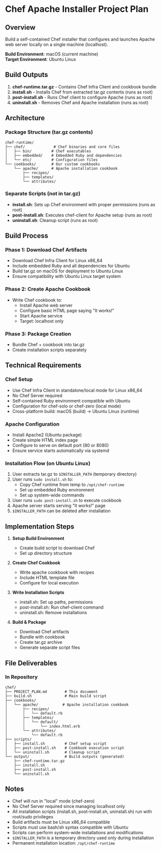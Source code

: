 # Chef Apache Installer Project Plan

## Overview
Build a self-contained Chef installer that configures and launches Apache web server locally on a single machine (localhost).

**Build Environment**: macOS (current machine)  
**Target Environment**: Ubuntu Linux

## Build Outputs
1. **chef-runtime.tar.gz** - Contains Chef Infra Client and cookbook bundle
2. **install.sh** - Installs Chef from extracted tar.gz contents (runs as root)
3. **post-install.sh** - Runs Chef client to configure Apache (runs as root)
4. **uninstall.sh** - Removes Chef and Apache installation (runs as root)

## Architecture

### Package Structure (tar.gz contents)
```
chef-runtime/
├── chef/             # Chef binaries and core files
│   ├── bin/         # Chef executables
│   ├── embedded/    # Embedded Ruby and dependencies
│   └── etc/         # Configuration files
└── cookbooks/       # Our custom cookbooks
    └── apache/      # Apache installation cookbook
        ├── recipes/
        ├── templates/
        └── attributes/
```

### Separate Scripts (not in tar.gz)
- **install.sh**: Sets up Chef environment with proper permissions (runs as root)
- **post-install.sh**: Executes chef-client for Apache setup (runs as root)
- **uninstall.sh**: Cleanup script (runs as root)

## Build Process

### Phase 1: Download Chef Artifacts
- Download Chef Infra Client for Linux x86_64
- Include embedded Ruby and all dependencies for Ubuntu
- Build tar.gz on macOS for deployment to Ubuntu Linux
- Ensure compatibility with Ubuntu Linux target system

### Phase 2: Create Apache Cookbook
- Write Chef cookbook to:
  - Install Apache web server
  - Configure basic HTML page saying "It works!"
  - Start Apache service
  - Target: localhost only

### Phase 3: Package Creation
- Bundle Chef + cookbook into tar.gz
- Create installation scripts separately

## Technical Requirements

### Chef Setup
- Use Chef Infra Client in standalone/local mode for Linux x86_64
- No Chef Server required
- Self-contained Ruby environment compatible with Ubuntu
- Configuration for chef-solo or chef-zero (local mode)
- Cross-platform build: macOS (build) → Ubuntu Linux (runtime)

### Apache Configuration
- Install Apache2 (Ubuntu package)
- Create simple HTML index page
- Configure to serve on default port (80 or 8080)
- Ensure service starts automatically via systemd

### Installation Flow (on Ubuntu Linux)
1. User extracts tar.gz to `$INSTALLER_PATH` (temporary directory)
2. User runs `sudo install.sh` to:
   - Copy Chef runtime from temp to `/opt/chef-runtime`
   - Set up embedded Ruby environment
   - Set up system-wide commands
3. User runs `sudo post-install.sh` to execute cookbook
4. Apache server starts serving "It works!" page
5. `$INSTALLER_PATH` can be deleted after installation

## Implementation Steps

1. **Setup Build Environment**
   - Create build script to download Chef
   - Set up directory structure

2. **Create Chef Cookbook**
   - Write apache cookbook with recipes
   - Include HTML template file
   - Configure for local execution

3. **Write Installation Scripts**
   - install.sh: Set up paths, permissions
   - post-install.sh: Run chef-client command
   - uninstall.sh: Remove installations

4. **Build & Package**
   - Download Chef artifacts
   - Bundle with cookbook
   - Create tar.gz archive
   - Generate separate script files

## File Deliverables

### In Repository
```
chef/
├── PROJECT_PLAN.md        # This document
├── build.sh               # Main build script
├── cookbooks/
│   └── apache/           # Apache installation cookbook
│       ├── recipes/
│       │   └── default.rb
│       ├── templates/
│       │   └── default/
│       │       └── index.html.erb
│       └── attributes/
│           └── default.rb
├── scripts/
│   ├── install.sh         # Chef setup script
│   ├── post-install.sh    # Cookbook execution script
│   └── uninstall.sh       # Cleanup script
└── output/                # Build outputs (generated)
    ├── chef-runtime.tar.gz
    ├── install.sh
    ├── post-install.sh
    └── uninstall.sh
```

## Notes
- Chef will run in "local" mode (chef-zero)
- No Chef Server required since managing localhost only
- All installation scripts (install.sh, post-install.sh, uninstall.sh) run with root/sudo privileges
- Build artifacts must be Linux x86_64 compatible
- Scripts must use bash/sh syntax compatible with Ubuntu
- Scripts can perform system-wide installations and modifications
- `$INSTALLER_PATH` is a temporary directory used only during installation
- Permanent installation location: `/opt/chef-runtime`